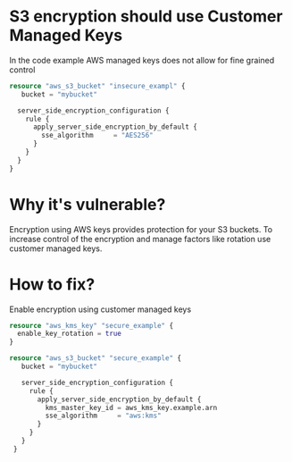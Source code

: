 # S3 encryption should use Customer Managed Keys

In the code example AWS managed keys does not allow for fine grained control

```terraform
resource "aws_s3_bucket" "insecure_exampl" {
   bucket = "mybucket"

  server_side_encryption_configuration {
    rule {
      apply_server_side_encryption_by_default {
        sse_algorithm     = "AES256"
      }
    }
  }
}
```

# Why it's vulnerable?
Encryption using AWS keys provides protection for your S3 buckets. To increase control of the encryption and manage factors like rotation use customer managed keys.

# How to fix?

Enable encryption using customer managed keys

```terraform
resource "aws_kms_key" "secure_example" {
  enable_key_rotation = true
}

resource "aws_s3_bucket" "secure_example" {
   bucket = "mybucket"

   server_side_encryption_configuration {
     rule {
       apply_server_side_encryption_by_default {
         kms_master_key_id = aws_kms_key.example.arn
         sse_algorithm     = "aws:kms"
       }
     }
   }
 }
```
